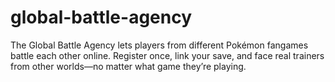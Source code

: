 # global-battle-agency
The Global Battle Agency lets players from different Pokémon fangames battle each other online. Register once, link your save, and face real trainers from other worlds—no matter what game they’re playing.
